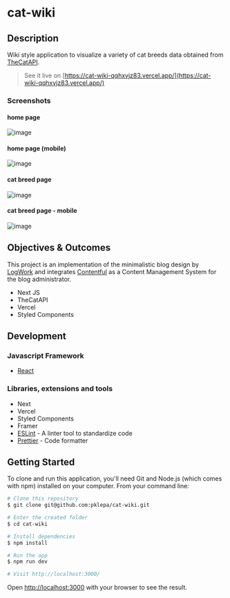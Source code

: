 # cat-wiki

## Description

Wiki style application to visualize a variety of cat breeds data obtained from [TheCatAPI](https://docs.thecatapi.com/).

> See it live on [https://cat-wiki-qqhxvjz83.vercel.app/](https://cat-wiki-qqhxvjz83.vercel.app/)

### Screenshots

#### home page

![image](https://user-images.githubusercontent.com/22618438/107892064-9126bd00-6f1a-11eb-9f48-f8f564756383.png)

#### home page (mobile)

![image](https://user-images.githubusercontent.com/22618438/107892116-f1b5fa00-6f1a-11eb-9523-2d59281177ec.png)

#### cat breed page

![image](https://user-images.githubusercontent.com/22618438/107892077-ae5b8b80-6f1a-11eb-94f3-3fb1771b827f.png)

#### cat breed page - mobile

![image](https://user-images.githubusercontent.com/22618438/107892136-1611d680-6f1b-11eb-90d4-e29ef7c2a819.png)

## Objectives & Outcomes

This project is an implementation of the minimalistic blog design by [LogWork](https://dribbble.com/shots/7273927-Sketch-Minimalist-Blog-Template-Freebie) and integrates [Contentful](https://www.contentful.com/) as a Content Management System for the blog administrator.

- Next JS
- TheCatAPI
- Vercel
- Styled Components

## Development

### Javascript Framework

- [React](https://github.com/facebook/create-react-app)

### Libraries, extensions and tools

- Next
- Vercel
- Styled Components
- Framer
- [ESLint](https://eslint.org/) - A linter tool to standardize code
- [Prettier](https://prettier.io/) - Code formatter

## Getting Started

To clone and run this application, you'll need Git and Node.js (which comes with npm) installed on your computer. From your command line:

```bash
# Clone this repository
$ git clone git@github.com:pklepa/cat-wiki.git

# Enter the created folder
$ cd cat-wiki

# Install dependencies
$ npm install

# Run the app
$ npm run dev

# Visit http://localhost:3000/
```

Open [http://localhost:3000](http://localhost:3000) with your browser to see the result.
